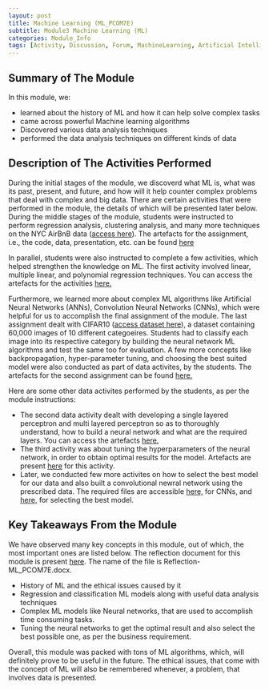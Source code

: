 ```yaml
---
layout: post
title: Machine Learning (ML_PCOM7E) 
subtitle: Module3 Machine Learning (ML)
categories: Module_Info
tags: [Activity, Discussion, Forum, MachineLearning, Artificial Intelligence, Algorithms, NeuralNetwork, ANN, CNN, R, Python]
---
```


## Summary of The Module
In this module, we:
- learned about the history of ML and how it can help solve complex tasks
- came across powerful Machine learning algorithms
- Discovered various data analysis techniques
- performed the data analysis techniques on different kinds of data

## Description of The Activities Performed
During the initial stages of the module, we discoverd what ML is, what was its past, present, and future, and how will it help counter complex problems that deal with complex and big data. There are certain activities that were performed in the module, the details of which will be presented later below. During the middle stages of the module, students were instructed to perform regression analysis, clustering analysis, and many more techniques on the NYC AirBnB data ([access here](https://www.kaggle.com/datasets/dgomonov/new-york-city-airbnb-open-data)). The artefacts for the assignment, i.e., the code, data, presentation, etc. can be found [here](https://github.com/Bharadwaj-GLN/Uni-Essex-Module-Files/tree/main/Machine-Learning/Assignment1)

In parallel, students were also instructed to complete a few activities, which helped strengthen the knowledge on ML. The first activity involved linear, multiple linear, and polynomial regression techniques. You can access the artefacts for the activities [here.](https://github.com/Bharadwaj-GLN/Uni-Essex-Module-Files/tree/main/Machine-Learning/e-portfolio-activity1)

Furthermore, we learned more about complex ML algorithms like Artificial Neural Networks (ANNs), Convolution Neural Networks (CNNs), which were helpful for us to accomplish the final assignment of the module. The last assignment dealt with CIFAR10 ([access dataset here](https://www.kaggle.com/c/cifar-10)), a dataset containing 60,000 images of 10 different categoeires. Students had to classify each image into its respective category by building the neural network ML algorithms and test the same too for evaluation. A few more concepts like backpropagation, hyper-parameter tuning, and choosing the best suited model were also conducted as part of data activites, by the students. The artefacts for the second assignment can be found [here.](https://github.com/Bharadwaj-GLN/Uni-Essex-Module-Files/tree/main/Machine-Learning/Assignment2)

Here are some other data activites performed by the students, as per the module instructions:
- The second data activity dealt with developing a single layered perceptron and multi layered perceptron so as to thoroughly understand, how to build a neural network and what are the required layers. You can access the artefacts [here.](https://github.com/Bharadwaj-GLN/Uni-Essex-Module-Files/tree/main/Machine-Learning/e-portfolio-activity2)
- The third activity was about tuning the hyperparameters of the neural network, in order to obtain optimal results for the model. Artefacts are present [here](https://github.com/Bharadwaj-GLN/Uni-Essex-Module-Files/tree/main/Machine-Learning/e-portfolio-activity3) for this activity.
- Later, we conducted few more activites on how to select the best model for our data and also built a convolutional newral network using the prescribed data. The required files are accessible [here,](https://github.com/Bharadwaj-GLN/Uni-Essex-Module-Files/tree/main/Machine-Learning/e-portfolio-activity4) for CNNs, and [here,](https://github.com/Bharadwaj-GLN/Uni-Essex-Module-Files/tree/main/Machine-Learning/e-portfolio-activity5) for selecting the best model.


## Key Takeaways From the Module
We have observed many key concepts in this module, out of which, the most important ones are listed below. The reflection document for this module is present [here](https://github.com/Bharadwaj-GLN/Uni-Essex-Module-Files/tree/main/Machine-Learning). The name of the file is Reflection-ML_PCOM7E.docx. 
- History of ML and the ethical issues caused by it
- Regression and classification ML models along with useful data analysis techniques
- Complex ML models like Neural networks, that are used to accomplish time consuming tasks.
- Tuning the neural networks to get the optimal result and also select the best possible one, as per the business requirement.

Overall, this module was packed with tons of ML algorithms, which, will definitely prove to be useful in the future. The ethical issues, that come with the concept of ML will also be remembered whenever, a problem, that involves data is presented.
